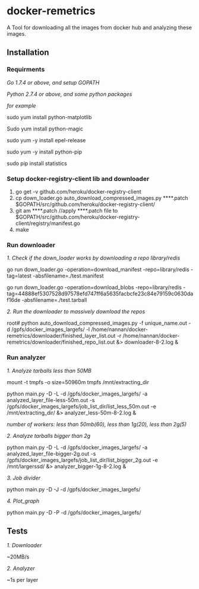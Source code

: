 # docker-remetrics
A Tool for downloading all the images from docker hub and analyzing these images.

## Installation
### Requirments 
*Go 1.7.4 or above, and setup GOPATH*

*Python 2.7.4 or above, and some python packages*

*for example*

sudo yum install python-matplotlib

Sudo yum install python-magic

sudo yum -y install epel-release

sudo yum -y install python-pip

sudo pip install statistics

### Setup docker-registry-client lib and downloader
1. go get -v github.com/heroku/docker-registry-client
2. cp down_loader.go auto_download_compressed_images.py ****.patch $GOPATH/src/github.com/heroku/docker-registry-client/
3. git am ****.patch //apply ****.patch file to $GOPATH/src/github.com/heroku/docker-registry-client/registry/manifest.go   
4. make
### Run downloader
*1. Check if the down_loader works by downloading a repo library/redis*

go run down_loader.go -operation=download_manifest -repo=library/redis -tag=latest -absfilename=./test.manifest

go run down_loader.go -operation=download_blobs -repo=library/redis 
-tag=44888ef5307528d97578efd747ff6a5635facbcfe23c84e79159c0630daf16de  -absfilename=./test.tarball

*2. Run the downloader to massively download the repos*

root# python auto_download_compressed_images.py -f unique_name.out -d /gpfs/docker_images_largefs/ -l /home/nannan/docker-remetrics/downloader/finished_layer_list.out -r /home/nannan/docker-remetrics/downloader/finished_repo_list.out &> downloader-8-2.log &

### Run analyzer

*1. Analyze tarballs less than 50MB*

mount -t tmpfs -o size=50960m tmpfs /mnt/extracting_dir

python main.py -D -L -d /gpfs/docker_images_largefs/ -a analyzed_layer_file-less-50m.out -s /gpfs/docker_images_largefs/job_list_dir/list_less_50m.out  -e /mnt/extracting_dir/ &> analyzer_less-50m-8-2.log &

*number of workers: less than 50mb(60), less than 1g(20), less than 2g(5)*

*2. Analyze tarballs bigger than 2g*

python main.py -D -L -d /gpfs/docker_images_largefs/ -a analyzed_layer_file-bigger-2g.out -s /gpfs/docker_images_largefs/job_list_dir/list_bigger_2g.out  -e /mnt/largerssd/ &> analyzer_bigger-1g-8-2.log &

*3. Job divider*

python main.py -D -J -d /gpfs/docker_images_largefs/

*4. Plot_graph*

python main.py -D -P -d /gpfs/docker_images_largefs/

## Tests

*1. Downloader*

~20MB/s

*2. Analyzer*

~1s per layer
